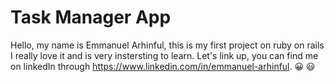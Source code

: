 # Task Manager App

Hello, my name is Emmanuel Arhinful, this is my first project on ruby on rails 
I really love it and is very instersting to learn. Let's link up, you can find 
me on linkedIn through https://www.linkedin.com/in/emmanuel-arhinful. 
😀 😃